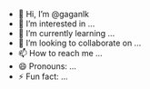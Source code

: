 - 👋 Hi, I’m @gaganlk
- 👀 I’m interested in ...
- 🌱 I’m currently learning ...
- 💞️ I’m looking to collaborate on ...
- 📫 How to reach me ...
- 😄 Pronouns: ...
- ⚡ Fun fact: ...

<!---
gaganlk/gaganlk is a ✨ special ✨ repository because its `README.md` (this file) appears on your GitHub profile.
You can click the Preview link to take a look at your changes.
--->
